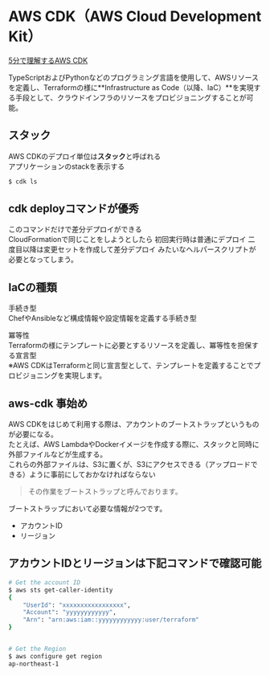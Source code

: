 # AWS CDK（AWS Cloud Development Kit）
[5分で理解するAWS CDK](https://qiita.com/Brutus/items/6c8d9bfaab7af53d154a)

TypeScriptおよびPythonなどのプログラミング言語を使用して、AWSリソースを定義し、Terraformの様に**Infrastructure as Code（以降、IaC）**を実現する手段として、クラウドインフラのリソースをプロビジョニングすることが可能。

## スタック

AWS CDKのデプロイ単位は**スタック**と呼ばれる  
アプリケーションのstackを表示する
```sh
$ cdk ls
```


## cdk deployコマンドが優秀

このコマンドだけで差分デプロイができる  
CloudFormationで同じことをしようとしたら
初回実行時は普通にデプロイ
二度目以降は変更セットを作成して差分デプロイ
みたいなヘルパースクリプトが必要となってしまう。


## IaCの種類

手続き型  
ChefやAnsibleなど構成情報や設定情報を定義する手続き型

冪等性  
Terraformの様にテンプレートに必要とするリソースを定義し、冪等性を担保する宣言型  
※AWS CDKはTerraformと同じ宣言型として、テンプレートを定義することでプロビジョニングを実現します。

## aws-cdk 事始め

AWS CDKをはじめて利用する際は、アカウントのブートストラップというものが必要になる。  
たとえば、AWS LambdaやDockerイメージを作成する際に、スタックと同時に外部ファイルなどが生成する。  
これらの外部ファイルは、S3に置くが、S3にアクセスできる（アップロードできる）ように事前にしておかなければならない

>その作業をブートストラップと呼んでおります。

ブートストラップにおいて必要な情報が2つです。
- アカウントID
- リージョン

## アカウントIDとリージョンは下記コマンドで確認可能

```sh
# Get the account ID
$ aws sts get-caller-identity
{
    "UserId": "xxxxxxxxxxxxxxxxx",
    "Account": "yyyyyyyyyyyy",
    "Arn": "arn:aws:iam::yyyyyyyyyyyy:user/terraform"
}


# Get the Region
$ aws configure get region
ap-northeast-1
```